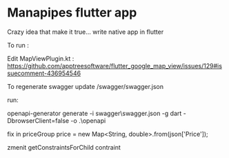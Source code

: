 # Manapipes flutter app

Crazy idea that make it true... write native app in flutter

To run :

Edit MapViewPlugin.kt : https://github.com/apptreesoftware/flutter_google_map_view/issues/129#issuecomment-436954546

To regenerate swagger
update /swagger/swagger.json

run:

openapi-generator generate -i swagger\swagger.json -g dart -DbrowserClient=false -o .\openapi

fix in priceGroup
price = new Map<String, double>.from(json['Price']);

zmenit getConstraintsForChild contraint 